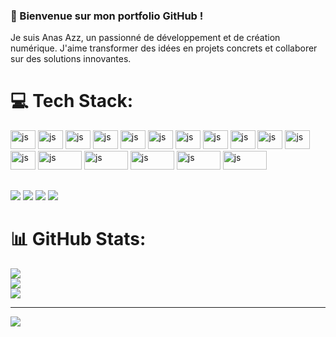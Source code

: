 ### 👋 Bienvenue sur mon portfolio GitHub !

Je suis Anas Azz, un passionné de développement et de création numérique. J'aime transformer des idées en projets concrets et collaborer sur des solutions innovantes.


# 💻 Tech Stack:


<div>
   <img aling="center" alt ="js" height="30" width="40" src= "https://cdn.jsdelivr.net/gh/devicons/devicon@latest/icons/angularjs/angularjs-original.svg" />
   <img aling="center" alt ="js" height="30" width="40" src= "https://cdn.jsdelivr.net/gh/devicons/devicon@latest/icons/git/git-original.svg" />
   <img aling="center" alt ="js" height="30" width="40" src= "https://cdn.jsdelivr.net/gh/devicons/devicon@latest/icons/gitlab/gitlab-original.svg" />
   <img aling="center" alt ="js" height="30" width="40" src= "https://cdn.jsdelivr.net/gh/devicons/devicon@latest/icons/linux/linux-original.svg" />
   <img aling="center" alt ="js" height="30" width="40" src= "https://cdn.jsdelivr.net/gh/devicons/devicon@latest/icons/html5/html5-original.svg" />
   <img aling="center" alt ="js" height="30" width="40" src= "https://cdn.jsdelivr.net/gh/devicons/devicon@latest/icons/css3/css3-original.svg" />
   <img aling="center" alt ="js" height="30" width="40" src= "https://cdn.jsdelivr.net/gh/devicons/devicon@latest/icons/sass/sass-original.svg" />
   <img aling="center" alt ="js" height="30" width="40" src= "https://cdn.jsdelivr.net/gh/devicons/devicon@latest/icons/javascript/javascript-original.svg" />
   <img aling="center" alt ="js" height="30" width="40" src= "https://cdn.jsdelivr.net/gh/devicons/devicon@latest/icons/react/react-original.svg" />
    <img aling="center" alt ="js" height="30" width="40" src= "https://cdn.jsdelivr.net/gh/devicons/devicon@latest/icons/c/c-original.svg" />
   <img aling="center" alt ="js" height="30" width="40" src= "https://cdn.jsdelivr.net/gh/devicons/devicon@latest/icons/cplusplus/cplusplus-original.svg" />
   <img aling="center" alt ="js" height="30" width="40" src= "https://cdn.jsdelivr.net/gh/devicons/devicon@latest/icons/php/php-original.svg" />
   <img aling="center" alt ="js" height="30" width="70" src= "https://img.shields.io/badge/MongoDB-4EA94B?style=for-the-badge&logo=mongodb&logoColor=white" />
   <img aling="center" alt ="js" height="30" width="70" src= "https://img.shields.io/badge/jQuery-0769AD?style=for-the-badge&logo=jquery&logoColor=white" />
   <img aling="center" alt ="js" height="30" width="70" src= "https://img.shields.io/badge/Bootstrap-563D7C?style=for-the-badge&logo=bootstrap&logoColor=white" />
   <img aling="center" alt ="js" height="30" width="70" src= "https://img.shields.io/badge/Canva-%2300C4CC.svg?&style=for-the-badge&logo=Canva&logoColor=white" />
   <img aling="center" alt ="js" height="30" width="70" src= "https://img.shields.io/badge/Figma-F24E1E?style=for-the-badge&logo=figma&logoColor=white" />
   
</div>

##
<div>
   <a href="HTTPS://wa.me/+212644249029"  target="_black"><img src ="https://img.shields.io/badge/WhatsApp-5A6165?style=for-the-badge&logo=WhatsApp&logoColor=red" target="_black" ></a>
   <a href="mailto:anass.azz2030@gmail.com"  target="_black"><img src ="https://img.shields.io/badge/Gmail-5A6165?style=for-the-badge&logo=gmail&logoColor=red" target="_black"></a>
   <a href=""  target="_black"><img src ="https://img.shields.io/badge/Discord-5A6165?style=for-the-badge&logo=discord&logoColor=red" target="_black"></a>
   <a href="https://www.linkedin.com/in/anass-azz-8b784a33b/"  target="_black"><img src ="https://img.shields.io/badge/LinkedIn-5A6165?style=for-the-badge&logo=linkedin&logoColor=red" target="_black"></a>
      
</div>
















# 📊 GitHub Stats:
![](https://github-readme-stats.vercel.app/api?username=anassazz&theme=dark&hide_border=false&include_all_commits=false&count_private=false)<br/>
![](https://github-readme-streak-stats.herokuapp.com/?user=anassazz&theme=dark&hide_border=false)<br/>
![](https://github-readme-stats.vercel.app/api/top-langs/?username=anassazz&theme=dark&hide_border=false&include_all_commits=false&count_private=false&layout=compact)

---
[![](https://visitcount.itsvg.in/api?id=anassazz&icon=0&color=0)](https://visitcount.itsvg.in)

<!-- Proudly created with GPRM ( https://gprm.itsvg.in ) -->
